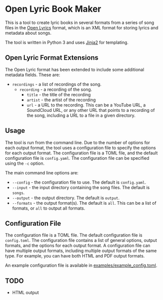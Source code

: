 Open Lyric Book Maker
=====================

This is a tool to create lyric books in several formats from a series of song files in the [Open Lyrics](https://github.com/openlyrics/openlyrics/) format, which is an XML format for storing lyrics and metadata about songs.

The tool is written in Python 3 and uses [Jinja2](http://jinja.pocoo.org/docs/2.10/) for templating.

## Open Lyric Format Extensions

The Open Lyric format has been extended to include some additional metadata fields. These are:

* `recordings` - a list of recordings of the song.
  * `recording` - a recording of the song.
    * `title` - the title of the recording
    * `artist` - the artist of the recording
    * `url` - a URL to the recording. This can be a YouTube URL, a SoundCloud URL, or any other URL that points to a recording of the song, including a URL to a file in a given directory.

## Usage

The tool is run from the command line.  Due to the number of options for each output format, the tool uses a configuration file to specify the options for each output format.  The configuration file is a TOML file, and the default configuration file is `config.yaml`.  The configuration file can be specified using the `-c` option.

The main command line options are:
* `--config` - the configuration file to use.  The default is `config.yaml`.
* `--input` - the input directory containing the song files.  The default is `songs`.
* `--output` - the output directory.  The default is `output`.
* `--formats` - the output format(s). The default is `all`.  This can be a list of formats, or `all` to output all formats.

## Configuration File

The configuration file is a TOML file.  The default configuration file is `config.toml`.  The configuration file contains a list of general options, output formats, and the options for each output format. A configuration file can have multiple output formats, including multiple output formats of the same type.  For example, you can have both HTML and PDF output formats.

An example configuration file is available in [examples/example_config.toml](examples/example_config.toml).


## TODO

* HTML output
